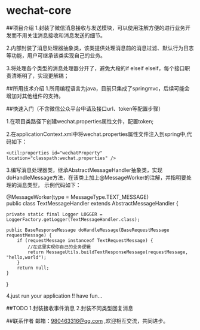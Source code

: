 # wechat-core

##项目介绍
1.封装了微信消息接收与发送模块，可以使用注解方便的进行业务开发而不用关注消息接收和消息发送的细节。

2.内部封装了消息处理器抽象类，该类提供处理消息前的消息过滤、默认行为日志等功能，用户可继承该类实现自己的业务。

3.将处理各个类型的消息处理器分开了，避免大段的if elseif elseif，每个接口职责清晰明了，实现更解耦；

##所用技术介绍
1.所用编程语言为java，目前只集成了springmvc，后续可能会增加对其他组件的支持。

##快速入门（不含微信公众平台申请及接口url、token等配置步骤）

1.在项目类路径下创建wechat.properties属性文件，配置token;

2.在applicationContext.xml中将wechat.properties属性文件注入到spring中,代码如下：   

    <util:properties id="wechatProperty" location="classpath:wechat.properties" />

3.编写消息处理器类，继承AbstractMessageHandler抽象类，实现doHandleMessage方法，在该类上加上@MessageWorker的注解，并指明要处理的消息类型，
示例代码如下：    

@MessageWorker(type = MessageType.TEXT_MESSAGE)    
public class TextMessageHandler extends AbstractMessageHandler {    

    private static final Logger LOGGER = LoggerFactory.getLogger(TextMessageHandler.class);    

    public BaseResponseMessage doHandleMessage(BaseRequestMessage requestMessage) {    
        if (requestMessage instanceof TextRequestMessage) {    
            //在这里实现你自己的业务逻辑    
            return MessageUtils.buildTextResponseMessage(requestMessage, "hello,world");    
        }    
        return null;    
    }    
}         

4.just run your application !! have fun...

##TODO
1.封装接收事件消息
2.封装不同类型回复消息

##联系作者
邮箱：980463316@qq.com ,欢迎相互交流，共同进步。


